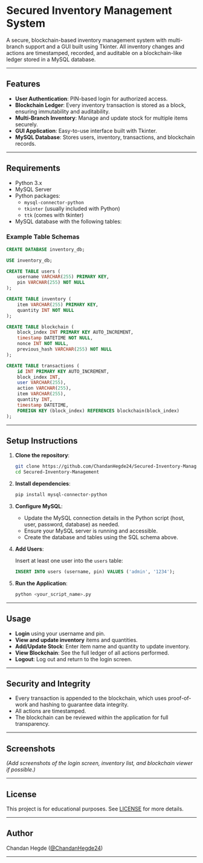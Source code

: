 # Secured Inventory Management System

A secure, blockchain-based inventory management system with multi-branch support and a GUI built using Tkinter. All inventory changes and actions are timestamped, recorded, and auditable on a blockchain-like ledger stored in a MySQL database.

---

## Features

- **User Authentication**: PIN-based login for authorized access.
- **Blockchain Ledger**: Every inventory transaction is stored as a block, ensuring immutability and auditability.
- **Multi-Branch Inventory**: Manage and update stock for multiple items securely.
- **GUI Application**: Easy-to-use interface built with Tkinter.
- **MySQL Database**: Stores users, inventory, transactions, and blockchain records.

---

## Requirements

- Python 3.x
- MySQL Server
- Python packages:
  - `mysql-connector-python`
  - `tkinter` (usually included with Python)
  - `ttk` (comes with tkinter)
- MySQL database with the following tables:

### Example Table Schemas

```sql
CREATE DATABASE inventory_db;

USE inventory_db;

CREATE TABLE users (
    username VARCHAR(255) PRIMARY KEY,
    pin VARCHAR(255) NOT NULL
);

CREATE TABLE inventory (
    item VARCHAR(255) PRIMARY KEY,
    quantity INT NOT NULL
);

CREATE TABLE blockchain (
    block_index INT PRIMARY KEY AUTO_INCREMENT,
    timestamp DATETIME NOT NULL,
    nonce INT NOT NULL,
    previous_hash VARCHAR(255) NOT NULL
);

CREATE TABLE transactions (
    id INT PRIMARY KEY AUTO_INCREMENT,
    block_index INT,
    user VARCHAR(255),
    action VARCHAR(255),
    item VARCHAR(255),
    quantity INT,
    timestamp DATETIME,
    FOREIGN KEY (block_index) REFERENCES blockchain(block_index)
);
```

---

## Setup Instructions

1. **Clone the repository**:

    ```sh
    git clone https://github.com/ChandanHegde24/Secured-Inventory-Management.git
    cd Secured-Inventory-Management
    ```

2. **Install dependencies**:

    ```sh
    pip install mysql-connector-python
    ```

3. **Configure MySQL**:

    - Update the MySQL connection details in the Python script (host, user, password, database) as needed.
    - Ensure your MySQL server is running and accessible.
    - Create the database and tables using the SQL schema above.

4. **Add Users**:

    Insert at least one user into the `users` table:

    ```sql
    INSERT INTO users (username, pin) VALUES ('admin', '1234');
    ```

5. **Run the Application**:

    ```sh
    python <your_script_name>.py
    ```

---

## Usage

- **Login** using your username and pin.
- **View and update inventory** items and quantities.
- **Add/Update Stock**: Enter item name and quantity to update inventory.
- **View Blockchain**: See the full ledger of all actions performed.
- **Logout**: Log out and return to the login screen.

---

## Security and Integrity

- Every transaction is appended to the blockchain, which uses proof-of-work and hashing to guarantee data integrity.
- All actions are timestamped.
- The blockchain can be reviewed within the application for full transparency.

---

## Screenshots

*(Add screenshots of the login screen, inventory list, and blockchain viewer if possible.)*

---

## License

This project is for educational purposes. See [LICENSE](LICENSE) for more details.

---

## Author

Chandan Hegde ([@ChandanHegde24](https://github.com/ChandanHegde24))

---
```
